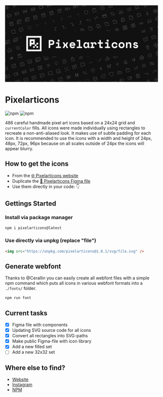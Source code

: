![alt text](cover.jpg "Pixelarticons Cover")
# Pixelarticons

![npm](https://img.shields.io/npm/v/pixelarticons.svg?color=green&label=npm&style=popout-square)
![npm](https://img.shields.io/npm/dt/pixelarticons.svg?color=blue&style=popout-square)

486 careful handmade pixel art icons based on a 24x24 grid and `currentColor` fills. All icons were made individually using rectangles to recreate a non-anti-aliased look. It makes use of subtle padding for each icon. It is recommended to use the icons with a width and height of 24px, 48px, 72px, 96px because on all scales outside of 24px the icons will appear blurry.

## How to get the icons

- From the [🌐 Pixelarticons website](https://pixelarticons.com "Pixelarticons - Website")
- Duplicate the [🎨 Pixelarticons Figma file](https://www.figma.com/community/file/952542622393317653/Pixelarticons)
- Use them directly in your code: 👇
 
## Gettings Started

### Install via package manager
```bash
npm i pixelarticons@latest
```

### Use directly via unpkg (replace "file")
```html
<img src="https://unpkg.com/pixelarticons@1.8.1/svg/file.svg" />
```

## Generate webfont

Thanks to @Cerallin you can easily create all webfont files with a simple npm command which puts all icons in various webfont formats into a `./fonts/` folder.

```bash
npm run font
```


## Current tasks

- [x] Figma file with components
- [x] Updating SVG source code for all icons
- [x] Convert all rectangles into SVG-paths
- [x] Make public Figma-file with icon library
- [x] Add a new filled set
- [ ] Add a new 32x32 set

## Where else to find?

- [Website](https://www.pixelarticons.com "Pixelarticons - Website")
- [Instagram](https://www.instagram.com/pixelarticons/ "Pixelarticons - Instagram")
- [NPM](https://www.npmjs.com/package/pixelarticons "Pixelarticons - Npm")
